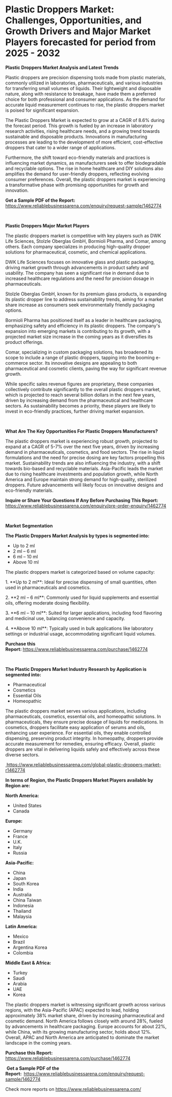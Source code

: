 <p><h1>Plastic Droppers Market: Challenges, Opportunities, and Growth Drivers and Major Market Players forecasted for period from 2025 - 2032</h1></p><p><strong>Plastic Droppers Market Analysis and Latest Trends</strong></p>
<p><p>Plastic droppers are precision dispensing tools made from plastic materials, commonly utilized in laboratories, pharmaceuticals, and various industries for transferring small volumes of liquids. Their lightweight and disposable nature, along with resistance to breakage, have made them a preferred choice for both professional and consumer applications. As the demand for accurate liquid measurement continues to rise, the plastic droppers market is poised for significant expansion.</p><p>The Plastic Droppers Market is expected to grow at a CAGR of 8.6% during the forecast period. This growth is fueled by an increase in laboratory research activities, rising healthcare needs, and a growing trend towards sustainable and disposable products. Innovations in manufacturing processes are leading to the development of more efficient, cost-effective droppers that cater to a wider range of applications.</p><p>Furthermore, the shift toward eco-friendly materials and practices is influencing market dynamics, as manufacturers seek to offer biodegradable and recyclable options. The rise in home healthcare and DIY solutions also amplifies the demand for user-friendly droppers, reflecting evolving consumer preferences. Overall, the plastic droppers market is experiencing a transformative phase with promising opportunities for growth and innovation.</p></p>
<p><strong>Get a Sample PDF of the Report:&nbsp;</strong> <a href="https://www.reliablebusinessarena.com/enquiry/request-sample/1462774?utm_campaign=3121&utm_medium=2&utm_source=Github&utm_content=ia&utm_term=04042025&utm_id=plastic-droppers">https://www.reliablebusinessarena.com/enquiry/request-sample/1462774</a></p>
<p>&nbsp;</p>
<p><strong>Plastic Droppers Major Market Players</strong></p>
<p><p>The plastic droppers market is competitive with key players such as DWK Life Sciences, Stolzle Oberglas GmbH, Bormioli Pharma, and Comar, among others. Each company specializes in producing high-quality dropper solutions for pharmaceutical, cosmetic, and chemical applications.</p><p>DWK Life Sciences focuses on innovative glass and plastic packaging, driving market growth through advancements in product safety and usability. The company has seen a significant rise in demand due to increased healthcare regulations and the need for precision dosage in pharmaceuticals.</p><p>Stolzle Oberglas GmbH, known for its premium glass products, is expanding its plastic dropper line to address sustainability trends, aiming for a market share increase as consumers seek environmentally friendly packaging options.</p><p>Bormioli Pharma has positioned itself as a leader in healthcare packaging, emphasizing safety and efficiency in its plastic droppers. The company's expansion into emerging markets is contributing to its growth, with a projected market size increase in the coming years as it diversifies its product offerings.</p><p>Comar, specializing in custom packaging solutions, has broadened its scope to include a range of plastic droppers, tapping into the booming e-commerce sector. Its innovative designs are appealing to both pharmaceutical and cosmetic clients, paving the way for significant revenue growth.</p><p>While specific sales revenue figures are proprietary, these companies collectively contribute significantly to the overall plastic droppers market, which is projected to reach several billion dollars in the next few years, driven by increasing demand from the pharmaceutical and healthcare sectors. As sustainability becomes a priority, these players are likely to invest in eco-friendly practices, further driving market expansion.</p></p>
<p>&nbsp;</p>
<p><strong>What Are The Key Opportunities For Plastic Droppers Manufacturers?</strong></p>
<p><p>The plastic droppers market is experiencing robust growth, projected to expand at a CAGR of 5-7% over the next five years, driven by increasing demand in pharmaceuticals, cosmetics, and food sectors. The rise in liquid formulations and the need for precise dosing are key factors propelling this market. Sustainability trends are also influencing the industry, with a shift towards bio-based and recyclable materials. Asia-Pacific leads the market due to rising healthcare investments and population growth, while North America and Europe maintain strong demand for high-quality, sterilized droppers. Future advancements will likely focus on innovative designs and eco-friendly materials.</p></p>
<p><strong>Inquire or Share Your Questions If Any Before Purchasing This Report:</strong> <a href="https://www.reliablebusinessarena.com/enquiry/pre-order-enquiry/1462774?utm_campaign=3121&utm_medium=2&utm_source=Github&utm_content=ia&utm_term=04042025&utm_id=plastic-droppers">https://www.reliablebusinessarena.com/enquiry/pre-order-enquiry/1462774</a></p>
<p>&nbsp;</p>
<p><strong>Market Segmentation</strong></p>
<p><strong>The Plastic Droppers Market Analysis by types is segmented into:</strong></p>
<p><ul><li>Up to 2 ml</li><li>2 ml – 6 ml</li><li>6 ml – 10 ml</li><li>Above 10 ml</li></ul></p>
<p><p>The plastic droppers market is categorized based on volume capacity: </p><p>1. **Up to 2 ml**: Ideal for precise dispensing of small quantities, often used in pharmaceuticals and cosmetics.</p><p>2. **2 ml – 6 ml**: Commonly used for liquid supplements and essential oils, offering moderate dosing flexibility.</p><p>3. **6 ml – 10 ml**: Suited for larger applications, including food flavoring and medicinal use, balancing convenience and capacity.</p><p>4. **Above 10 ml**: Typically used in bulk applications like laboratory settings or industrial usage, accommodating significant liquid volumes.</p></p>
<p><strong>Purchase this Report:&nbsp;</strong><a href="https://www.reliablebusinessarena.com/purchase/1462774?utm_campaign=3121&utm_medium=2&utm_source=Github&utm_content=ia&utm_term=04042025&utm_id=plastic-droppers">https://www.reliablebusinessarena.com/purchase/1462774</a></p>
<p>&nbsp;</p>
<p><strong>The Plastic Droppers Market Industry Research by Application is segmented into:</strong></p>
<p><ul><li>Pharmaceutical</li><li>Cosmetics</li><li>Essential Oils</li><li>Homeopathic</li></ul></p>
<p><p>The plastic droppers market serves various applications, including pharmaceuticals, cosmetics, essential oils, and homeopathic solutions. In pharmaceuticals, they ensure precise dosage of liquids for medications. In cosmetics, droppers facilitate easy application of serums and oils, enhancing user experience. For essential oils, they enable controlled dispensing, preserving product integrity. In homeopathy, droppers provide accurate measurement for remedies, ensuring efficacy. Overall, plastic droppers are vital in delivering liquids safely and effectively across these diverse sectors.</p></p>
<p><a href="https://www.reliablebusinessarena.com/global-plastic-droppers-market-r1462774?utm_campaign=3121&utm_medium=2&utm_source=Github&utm_content=ia&utm_term=04042025&utm_id=plastic-droppers">&nbsp;https://www.reliablebusinessarena.com/global-plastic-droppers-market-r1462774</a></p>
<p><strong>In terms of Region, the Plastic Droppers Market Players available by Region are:</strong></p>
<p>
    <p> <strong> North America: </strong>
        <ul>
            <li>United States</li>
            <li>Canada</li>
        </ul>
        </p> 
    <p> <strong> Europe: </strong>
        <ul>
            <li>Germany</li>
            <li>France</li>
            <li>U.K.</li>
            <li>Italy</li>
            <li>Russia</li>
        </ul>
        </p> 
    <p> <strong> Asia-Pacific: </strong>
        <ul>
            <li>China</li>
            <li>Japan</li>
            <li>South Korea</li>
            <li>India</li>
            <li>Australia</li>
            <li>China Taiwan</li>
            <li>Indonesia</li>
            <li>Thailand</li>
            <li>Malaysia</li>
        </ul>
        </p> 
    <p> <strong> Latin America: </strong>
        <ul>
            <li>Mexico</li>
            <li>Brazil</li>
            <li>Argentina Korea</li>
            <li>Colombia</li>
        </ul>
        </p> 
    <p> <strong> Middle East & Africa: </strong>
        <ul>
            <li>Turkey</li>
            <li>Saudi</li>
            <li>Arabia</li>
            <li>UAE</li>
            <li>Korea</li>
        </ul>
    </p>
    </p>
<p><p>The plastic droppers market is witnessing significant growth across various regions, with the Asia-Pacific (APAC) expected to lead, holding approximately 38% market share, driven by increasing pharmaceutical and cosmetic demand. North America follows closely with around 28%, fueled by advancements in healthcare packaging. Europe accounts for about 22%, while China, with its growing manufacturing sector, holds about 12%. Overall, APAC and North America are anticipated to dominate the market landscape in the coming years.</p></p>
<p><strong>Purchase this Report: </strong><a href="https://www.reliablebusinessarena.com/purchase/1462774?utm_campaign=3121&utm_medium=2&utm_source=Github&utm_content=ia&utm_term=04042025&utm_id=plastic-droppers">https://www.reliablebusinessarena.com/purchase/1462774</a></p>
<p>&nbsp;<strong>Get a Sample PDF of the Report:&nbsp;&nbsp;</strong><a href="https://www.reliablebusinessarena.com/enquiry/request-sample/1462774?utm_campaign=3121&utm_medium=2&utm_source=Github&utm_content=ia&utm_term=04042025&utm_id=plastic-droppers">https://www.reliablebusinessarena.com/enquiry/request-sample/1462774</a></p>
<p><strong></strong></p>
<p>Check more reports on <a href="https://www.reliablebusinessarena.com/?utm_campaign=3121&utm_medium=2&utm_source=Github&utm_content=ia&utm_term=04042025&utm_id=plastic-droppers">https://www.reliablebusinessarena.com/</a></p>